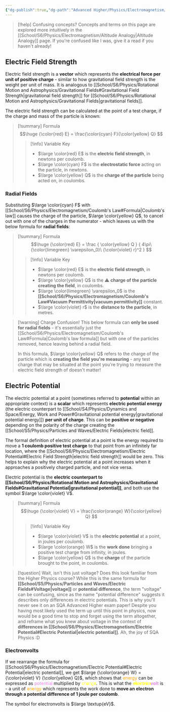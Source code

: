```yaml
---
{"dg-publish":true,"dg-path":"Advanced Higher/Physics/Electromagnetism/Electric Potential.md","dg-permalink":"physics/electric-potential","permalink":"/physics/electric-potential/","created":"","updated":""}
---
```


> [!help] Confusing concepts?
> Concepts and terms on this page are explored more intuitively in the [[School/S6/Physics/Electromagnetism/Altitude Analogy\|Altitude Analogy]] page. If you're confused like I was, give it a read if you haven't already!

## Electric Field Strength

Electric field strength is a **vector** which represents the **electrical force per unit of positive charge** - similar to how gravitational field strength is the weight per unit of mass. It is analogous to [[School/S6/Physics/Rotational Motion and Astrophysics/Gravitational Fields#Gravitational Field Strength\|gravitational field strength]] for [[School/S6/Physics/Rotational Motion and Astrophysics/Gravitational Fields\|gravitational fields]].

The electric field strength can be calculated at the point of a test charge, if the charge and mass of the particle is known:

> [!summary] Formula
> $$\huge
> {\color{red} E} = \frac{\color{cyan} F}{\color{yellow} Q}
> $$
> > [!info] Variable Key
> > - $\large \color{red} E$ is the **electric field strength**, in newtons per coulomb.
> > - $\large \color{cyan} F$ is the **electrostatic force** acting on the particle, in newtons.
> > - $\large \color{yellow} Q$ is the **charge of the particle** being acted on, in coulombs.

### Radial Fields

Substituting $\large \color{cyan} F$ with [[School/S6/Physics/Electromagnetism/Coulomb's Law#Formula\|Coulomb's law]] causes the charge of the particle, $\large \color{yellow} Q$, to cancel out with one of the charges in the numerator - which leaves us with the below formula for **radial fields**:

> [!summary] Formula
> $$\huge
> {\color{red} E} = \frac {
> 	\color{yellow} Q
> } {
> 	4\pi\ {\color{limegreen} \varepsilon_0}\ {\color{violet} r}^2
> }
> $$
> > [!info] Variable Key
> > - $\large \color{red} E$ is the **electric field strength**, in newtons per coulomb.
> > - $\large \color{yellow} Q$ is the ⚠️ **charge of the particle creating the field**, in coulombs.
> > - $\large \color{limegreen} \varepsilon_0$ is the **[[School/S6/Physics/Electromagnetism/Coulomb's Law#Vacuum Permittivity\|vacuum permittivity]]** constant.
> > - $\large \color{violet} r$ is the **distance to the particle**, in metres.

> [!warning] Charge Confusion!
> This below formula can **only be used for radial fields** - it's essentially just the [[School/S6/Physics/Electromagnetism/Coulomb's Law#Formula\|Coulomb's law formula]] but with one of the particles removed, hence leaving behind a radial field.
> 
> In this formula, $\large \color{yellow} Q$ refers to the charge of the particle which is **creating the field you're measuring** - any test charge that may be situated at the point you're trying to measure the electric field strength of doesn't matter!

## Electric Potential

The electric potential at a point (sometimes referred to **potential** within an appropriate context) is a **scalar** which represents **electric potential energy** (the electric counterpart to [[School/S4/Physics/Dynamics and Space/Energy, Work and Power#Gravitational potential energy\|gravitational potential energy]]) **per unit of charge**. This can be **positive or negative** depending on the polarity of the charge creating the [[School/S5/Physics/Particles and Waves/Electric Fields\|electric field]].

The formal definition of electric potential at a point is the energy required to move a **1 coulomb positive test charge** to that point from an infinitely far location, where the [[School/S6/Physics/Electromagnetism/Electric Potential#Electric Field Strength\|electric field strength]] would be zero. This helps to explain why the electric potential at a point increases when it approaches a positively charged particle, and not vice versa.

Electric potential is the **electric counterpart to [[School/S6/Physics/Rotational Motion and Astrophysics/Gravitational Fields#Gravitational Potential\|gravitational potential]]**, and both use the symbol $\large \color{violet} V$.

> [!summary] Formula
> $$\huge
> {\color{violet} V} = \frac{\color{orange} W}{\color{yellow} Q}
> $$
> > [!info] Variable Key
> > - $\large \color{violet} V$ is the **electric potential** at a point, in joules per coulomb.
> > - $\large \color{orange} W$ is the **work done** bringing a positive test charge from infinity, in joules.
> > - $\large \color{yellow} Q$ is the **charge** of the particle brought to the point, in coulombs.

> [!question] Wait, isn't this just voltage?
> Does this look familiar from the Higher Physics course? While this is the same formula for **[[School/S5/Physics/Particles and Waves/Electric Fields#Voltage\|voltage]]** or **potential difference**, the term "voltage" can be confusing, since as the name "potential difference" suggests it describes only differences in electric potentials. This is why you'll never see it on an SQA Advanced Higher exam paper! Despite you having most likely used the term up until this point in physics, now would be a good time to stop and forget using the term altogether, and reframe what you knew about voltage in the context of **differences in [[School/S6/Physics/Electromagnetism/Electric Potential#Electric Potential\|electric potential]]**. Ah, the joy of SQA Physics :D

### Electronvolts
If we rearrange the formula for [[School/S6/Physics/Electromagnetism/Electric Potential#Electric Potential\|electric potential]], we get $\large {\color{orange} W} = {\color{violet} V} {\color{yellow} Q}$, which shows that <span style="color: orange">energy</span> can be expressed as <span style="color: violet">potential</span> multiplied by <span style="color: yellow">charge</span>. This is what the <strong><span style="color: yellow">electron</span><span style="color: violet">volt</span></strong> is - a unit of <span style="color: orange">energy</span> which represents the work done to **move an electron through a potential difference of 1 joule per coulomb**.

The symbol for electronvolts is $\large \textup{eV}$.



